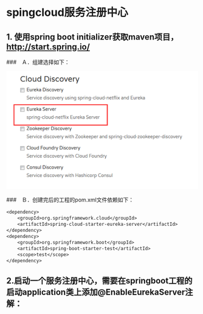 # spingcloud服务注册中心 

## 1. 使用spring boot initializer获取maven项目，http://start.spring.io/
###　Ａ．组建选择如下：

![](https://raw.githubusercontent.com/lk6678979/lk-spring-eureka-server/master/lk-eureka-server/readme/iochoose.png)  

###　Ｂ．创建完后的工程的pom.xml文件依赖如下：
```
<dependency>
	<groupId>org.springframework.cloud</groupId>
	<artifactId>spring-cloud-starter-eureka-server</artifactId>
</dependency>
<dependency>
	<groupId>org.springframework.boot</groupId>
	<artifactId>spring-boot-starter-test</artifactId>
	<scope>test</scope>
</dependency>
```

## 2.启动一个服务注册中心，需要在springboot工程的启动application类上添加@EnableEurekaServer注解：

